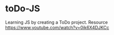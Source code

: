 # toDo-JS
Learning JS by creating a ToDo project. Resource https://www.youtube.com/watch?v=0ik6X4DJKCc
